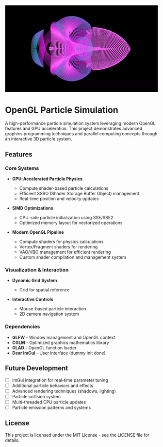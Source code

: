 ![alt text](image.png)

# OpenGL Particle Simulation

A high-performance particle simulation system leveraging modern OpenGL features and GPU acceleration. This project demonstrates advanced graphics programming techniques and parallel computing concepts through an interactive 3D particle system.

## Features

### Core Systems
- **GPU-Accelerated Particle Physics**
  - Compute shader-based particle calculations
  - Efficient SSBO (Shader Storage Buffer Object) management
  - Real-time position and velocity updates
  
- **SIMD Optimizations**
  - CPU-side particle initialization using SSE/SSE2
  - Optimized memory layout for vectorized operations

- **Modern OpenGL Pipeline**
  - Compute shaders for physics calculations
  - Vertex/Fragment shaders for rendering
  - VAO/VBO management for efficient rendering
  - Custom shader compilation and management system

### Visualization & Interaction
- **Dynamic Grid System**
  - Grid for spatial reference
  
- **Interactive Controls**
  - Mouse-based particle interaction
  - 2D camera navigation system

### Dependencies
- **GLFW** - Window management and OpenGL context
- **CGLM** - Optimized graphics mathematics library
- **GLAD** - OpenGL function loader
- **Dear ImGui** - User interface (dummy init done)

## Future Development

- [ ] ImGui integration for real-time parameter tuning
- [ ] Additional particle behaviors and effects
- [ ] Advanced rendering techniques (shadows, lighting)
- [ ] Particle collision system
- [ ] Multi-threaded CPU particle updates
- [ ] Particle emission patterns and systems

## License

This project is licensed under the MIT License - see the LICENSE file for details.